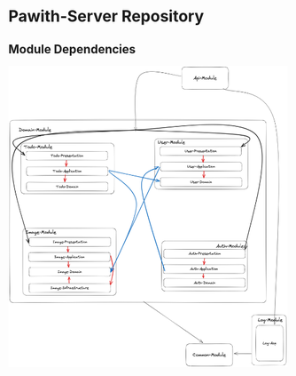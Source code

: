 # Pawith-Server Repository

## Module Dependencies

<img src=".github/docs/Dependency.png" width="600">